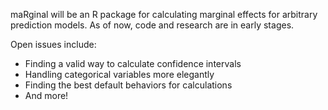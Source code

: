 maRginal will be an R package for calculating marginal effects for arbitrary prediction models. As of now, code and research are in early stages. 

Open issues include:

* Finding a valid way to calculate confidence intervals
* Handling categorical variables more elegantly
* Finding the best default behaviors for calculations
* And more!
